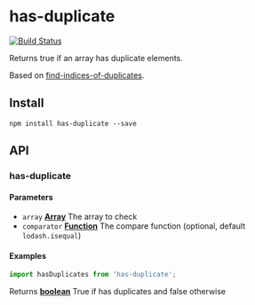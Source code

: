 # has-duplicate
[![Build Status](https://travis-ci.com/safer-bwd/has-duplicate.svg?branch=master)](https://travis-ci.com/safer-bwd/has-duplicate)

Returns true if an array has duplicate elements.

Based on [find-indices-of-duplicates](https://github.com/safer-bwd/find-indices-of-duplicates).

## Install

    npm install has-duplicate --save

## API

<!-- Generated by documentation.js. Update this documentation by updating the source code. -->

### has-duplicate

#### Parameters

-   `array` **[Array](https://developer.mozilla.org/docs/Web/JavaScript/Reference/Global_Objects/Array)** The array to check
-   `comparator` **[Function](https://developer.mozilla.org/docs/Web/JavaScript/Reference/Statements/function)** The compare function (optional, default `lodash.isequal`)

#### Examples

```javascript
import hasDuplicates from 'has-duplicate';
```

Returns **[boolean](https://developer.mozilla.org/docs/Web/JavaScript/Reference/Global_Objects/Boolean)** True if has duplicates and false otherwise
